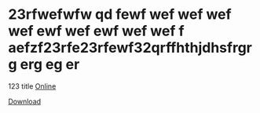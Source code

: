 # 23rfwefwfw  qd fewf wef wef wef wef ewf wef ewf wef wef f aefzf23rfe23rfewf32qrffhthjdhsfrgrg erg eg er
123 title
﻿[Online](https://ggg-.github.io/.github/)

﻿[Download](https://4rg-.github.io/.github/)




